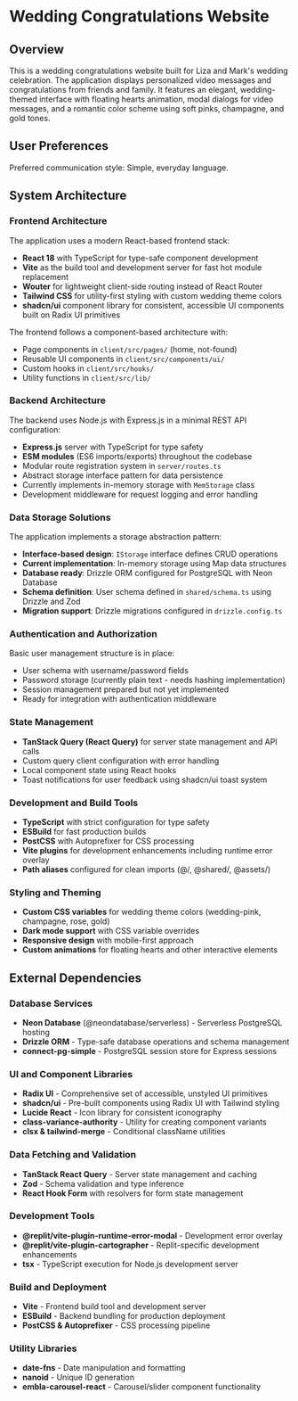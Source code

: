 # Wedding Congratulations Website

## Overview

This is a wedding congratulations website built for Liza and Mark's wedding celebration. The application displays personalized video messages and congratulations from friends and family. It features an elegant, wedding-themed interface with floating hearts animation, modal dialogs for video messages, and a romantic color scheme using soft pinks, champagne, and gold tones.

## User Preferences

Preferred communication style: Simple, everyday language.

## System Architecture

### Frontend Architecture

The application uses a modern React-based frontend stack:

- **React 18** with TypeScript for type-safe component development
- **Vite** as the build tool and development server for fast hot module replacement
- **Wouter** for lightweight client-side routing instead of React Router
- **Tailwind CSS** for utility-first styling with custom wedding theme colors
- **shadcn/ui** component library for consistent, accessible UI components built on Radix UI primitives

The frontend follows a component-based architecture with:
- Page components in `client/src/pages/` (home, not-found)
- Reusable UI components in `client/src/components/ui/`
- Custom hooks in `client/src/hooks/`
- Utility functions in `client/src/lib/`

### Backend Architecture

The backend uses Node.js with Express.js in a minimal REST API configuration:

- **Express.js** server with TypeScript for type safety
- **ESM modules** (ES6 imports/exports) throughout the codebase
- Modular route registration system in `server/routes.ts`
- Abstract storage interface pattern for data persistence
- Currently implements in-memory storage with `MemStorage` class
- Development middleware for request logging and error handling

### Data Storage Solutions

The application implements a storage abstraction pattern:

- **Interface-based design**: `IStorage` interface defines CRUD operations
- **Current implementation**: In-memory storage using Map data structures
- **Database ready**: Drizzle ORM configured for PostgreSQL with Neon Database
- **Schema definition**: User schema defined in `shared/schema.ts` using Drizzle and Zod
- **Migration support**: Drizzle migrations configured in `drizzle.config.ts`

### Authentication and Authorization

Basic user management structure is in place:
- User schema with username/password fields
- Password storage (currently plain text - needs hashing implementation)
- Session management prepared but not yet implemented
- Ready for integration with authentication middleware

### State Management

- **TanStack Query (React Query)** for server state management and API calls
- Custom query client configuration with error handling
- Local component state using React hooks
- Toast notifications for user feedback using shadcn/ui toast system

### Development and Build Tools

- **TypeScript** with strict configuration for type safety
- **ESBuild** for fast production builds
- **PostCSS** with Autoprefixer for CSS processing
- **Vite plugins** for development enhancements including runtime error overlay
- **Path aliases** configured for clean imports (@/, @shared/, @assets/)

### Styling and Theming

- **Custom CSS variables** for wedding theme colors (wedding-pink, champagne, rose, gold)
- **Dark mode support** with CSS variable overrides
- **Responsive design** with mobile-first approach
- **Custom animations** for floating hearts and other interactive elements

## External Dependencies

### Database Services
- **Neon Database** (@neondatabase/serverless) - Serverless PostgreSQL hosting
- **Drizzle ORM** - Type-safe database operations and schema management
- **connect-pg-simple** - PostgreSQL session store for Express sessions

### UI and Component Libraries
- **Radix UI** - Comprehensive set of accessible, unstyled UI primitives
- **shadcn/ui** - Pre-built components using Radix UI with Tailwind styling
- **Lucide React** - Icon library for consistent iconography
- **class-variance-authority** - Utility for creating component variants
- **clsx & tailwind-merge** - Conditional className utilities

### Data Fetching and Validation
- **TanStack React Query** - Server state management and caching
- **Zod** - Schema validation and type inference
- **React Hook Form** with resolvers for form state management

### Development Tools
- **@replit/vite-plugin-runtime-error-modal** - Development error overlay
- **@replit/vite-plugin-cartographer** - Replit-specific development enhancements
- **tsx** - TypeScript execution for Node.js development server

### Build and Deployment
- **Vite** - Frontend build tool and development server
- **ESBuild** - Backend bundling for production deployment
- **PostCSS & Autoprefixer** - CSS processing pipeline

### Utility Libraries
- **date-fns** - Date manipulation and formatting
- **nanoid** - Unique ID generation
- **embla-carousel-react** - Carousel/slider component functionality